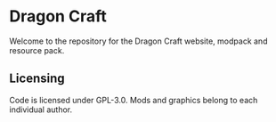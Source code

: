 # Dragon Craft
Welcome to the repository for the Dragon Craft website, modpack and resource pack.

## Licensing
Code is licensed under GPL-3.0. Mods and graphics belong to each individual author.
